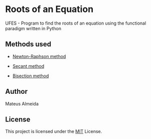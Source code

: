 # Roots of an Equation

UFES - Program to find the roots of an equation using the functional paradigm written in Python 

## Methods used

- [Newton-Raphson method](https://en.wikipedia.org/wiki/Newton%27s_method)

- [Secant method](https://en.wikipedia.org/wiki/Secant_method)

- [Bisection method](https://en.wikipedia.org/wiki/Bisection_method)

  
## Author

Mateus Almeida

## License

This project is licensed under the [MIT](https://github.com/imsouza/roots-of-an-equation/blob/master/LICENSE) License.
</div>
